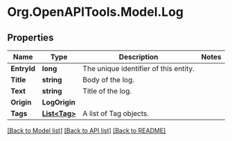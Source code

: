 
# Org.OpenAPITools.Model.Log

## Properties

Name | Type | Description | Notes
------------ | ------------- | ------------- | -------------
**EntryId** | **long** | The unique identifier of this entity. | 
**Title** | **string** | Body of the log. | 
**Text** | **string** | Title of the log. | 
**Origin** | **LogOrigin** |  | 
**Tags** | [**List&lt;Tag&gt;**](Tag.md) | A list of Tag objects. | 

[[Back to Model list]](../README.md#documentation-for-models)
[[Back to API list]](../README.md#documentation-for-api-endpoints)
[[Back to README]](../README.md)

